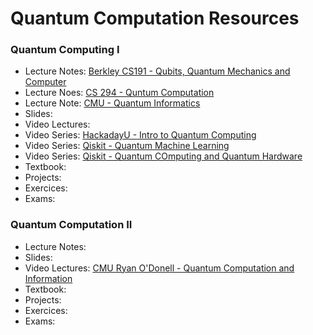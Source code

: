 # Quantum Computation Resources

### Quantum Computing I

- Lecture Notes: [Berkley CS191 - Qubits, Quantum Mechanics and Computer](https://inst.eecs.berkeley.edu/~cs191/fa10/)
- Lecture Noes: [CS 294 - Quntum Computation](https://people.eecs.berkeley.edu/~vazirani/quantum.html)
- Lecture Note: [CMU - Quantum Informatics](https://quantum.phys.cmu.edu/CQT/chaps/)
- Slides:
- Video Lectures:
- Video Series: [HackadayU - Intro to Quantum Computing](https://www.youtube.com/playlist?list=PL_tws4AXg7avHFquKAB6q6cep2pnueLpM)
- Video Series: [Qiskit - Quantum Machine Learning](https://www.youtube.com/watch?v=xgA4Dx_7q34&list=PLOFEBzvs-VvqJwybFxkTiDzhf5E11p8BI)
- Video Series: [Qiskit - Quantum COmputing and Quantum Hardware](https://www.youtube.com/watch?v=Rs2TzarBX5I&list=PLOFEBzvs-VvrXTMy5Y2IqmSaUjfnhvBHR)
- Textbook:
- Projects:
- Exercices:
- Exams:

### Quantum Computation II

- Lecture Notes:
- Slides:
- Video Lectures: [CMU Ryan O'Donell - Quantum Computation and Information](https://www.youtube.com/playlist?list=PLm3J0oaFux3YL5qLskC6xQ24JpMwOAeJz)
- Textbook:
- Projects:
- Exercices:
- Exams:

